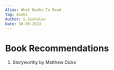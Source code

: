 ```yaml
---
Alias: What Books To Read
Tag: books
Author: S.Sunhaloo
Date: 30-09-2023
---
```


# Book Recommendations

1. Storyworthy by Matthew Dicks